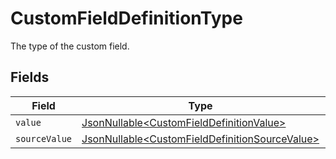 # CustomFieldDefinitionType

The type of the custom field.


## Fields

| Field                                                                                                          | Type                                                                                                           | Required                                                                                                       | Description                                                                                                    |
| -------------------------------------------------------------------------------------------------------------- | -------------------------------------------------------------------------------------------------------------- | -------------------------------------------------------------------------------------------------------------- | -------------------------------------------------------------------------------------------------------------- |
| `value`                                                                                                        | [JsonNullable\<CustomFieldDefinitionValue>](../../models/components/CustomFieldDefinitionValue.md)             | :heavy_minus_sign:                                                                                             | N/A                                                                                                            |
| `sourceValue`                                                                                                  | [JsonNullable\<CustomFieldDefinitionSourceValue>](../../models/components/CustomFieldDefinitionSourceValue.md) | :heavy_minus_sign:                                                                                             | N/A                                                                                                            |